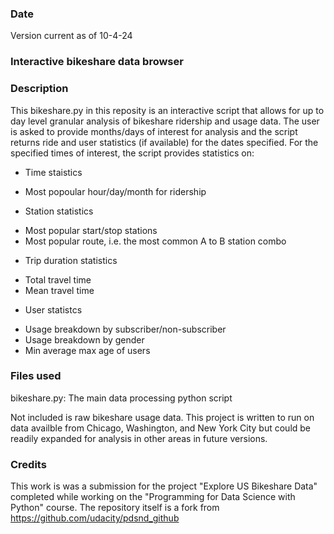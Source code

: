 ### Date
Version current as of 10-4-24

### Interactive bikeshare data browser

### Description
This bikeshare.py in this reposity is an interactive script that allows for up to day level granular analysis of bikeshare ridership and usage data. The user is asked to provide months/days of interest for analysis and the script returns ride and user statistics (if available) for the dates specified. For the specified times of interest, the script provides statistics on:
- Time staistics
* Most popoular hour/day/month for ridership
- Station statistics
* Most popular start/stop stations
* Most popular route, i.e. the most common A to B station combo
- Trip duration statistics
* Total travel time
* Mean travel time
- User statistcs
* Usage breakdown by subscriber/non-subscriber
* Usage breakdown by gender
* Min average max age of users


### Files used
bikeshare.py: The main data processing python script

Not included is raw bikeshare usage data. This project is written to run on data availble from Chicago, Washington, and New York City but could be readily expanded for analysis in other areas in future versions.

### Credits
This work is was a submission for the project "Explore US Bikeshare Data" completed while working on the "Programming for Data Science with Python" course. The repository itself is a fork from https://github.com/udacity/pdsnd_github

